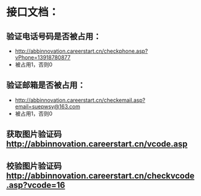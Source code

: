 # 接口文档：
## 验证电话号码是否被占用：
* http://abbinnovation.careerstart.cn/checkphone.asp?vPhone=13918780877
* 被占用1，否则0

## 验证邮箱是否被占用：
* http://abbinnovation.careerstart.cn/checkemail.asp?email=suepwsy@163.com
* 被占用1，否则0

## 获取图片验证码 http://abbinnovation.careerstart.cn/vcode.asp
## 校验图片验证码 http://abbinnovation.careerstart.cn/checkvcode.asp?vcode=16
